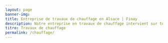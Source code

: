 ```yaml
---
layout: page
banner-img:
title: Entreprise de travaux de chauffage en Alsace | Finay
description: Notre entreprise en travaux de chauffage intervient sur tout le territoire du Bas-Rhin et de la Moselle
titre: Travaux de chauffage
permalink: /chauffage/
---
```

